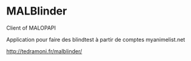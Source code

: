 # MALBlinder
Client of MALOPAPI

Application pour faire des blindtest à partir de comptes myanimelist.net

http://tedramoni.fr/malblinder/
